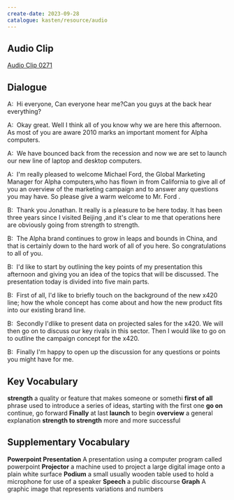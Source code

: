 ```yaml
---
create-date: 2023-09-28
catalogue: kasten/resource/audio
---
```


## Audio Clip
[Audio Clip 0271](https://archive.org/download/englishpod_all/englishpod_0271dg.mp3)

## Dialogue
A:  Hi everyone, Can everyone hear me?Can you guys at the back hear everything? 

A:  Okay great. Well I think all of you know why we are here this afternoon. As most of you are aware 2010 marks an important moment for Alpha computers.

A:  We have bounced back from the recession and now we are set to launch our new line of laptop and desktop computers.

A:  I'm really pleased to welcome Michael Ford, the Global Marketing Manager for Alpha computers,who has flown in from California to give all of you an overview of the marketing campaign and to answer any questions you may have. So please give a warm welcome to Mr. Ford .

B:  Thank you Jonathan. It really is a pleasure to be here today. It has been three years since I visited Beijing ,and it's clear to me that operations here are obviously going from strength to strength.

B:  The Alpha brand continues to grow in leaps and bounds in China, and that is certainly down to the hard work of all of you here. So congratulations to all of you. 

B:  I'd like to start by outlining the key points of my presentation this afternoon and giving you an idea of the topics that will be discussed. The presentation today is divided into five main parts. 

B:  First of all, I'd like to briefly touch on the background of the new x420 line; how the whole concept has come about and how the new product fits into our existing brand line.

B:  Secondly I'dlike to present data on projected sales for the x420. We will then go on to discuss our key rivals in this sector. Then I would like to go on to outline the campaign concept for the x420. 

B:  Finally I'm happy to open up the discussion for any questions or points you might have for me.

## Key Vocabulary
**strength**                  a quality or feature that makes someone or somethi
**first of all**              phrase used to introduce a series of ideas, starting with the first one
**go on**                     continue, go forward
**Finally**                   at last
**launch**                    to begin
**overview**                  a general explanation
**strength to strength**      more and more successful

## Supplementary Vocabulary
**Powerpoint Presentation**      A presentation using a computer program called powerpoint
**Projector**                    a machine used to project a large digital image onto a plain white surface
**Podium**                       a small usually wooden table used to hold a microphone for use of a speaker
**Speech**                       a public discourse
**Graph**                        A graphic image that represents variations and numbers
